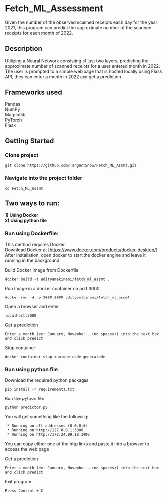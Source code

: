 # Fetch_ML_Assessment
Given the number of the observed scanned receipts each day for the year 2021, this program can predict the approximate number of the scanned receipts for each month of 2022.<br>

## Description
Utilizing a Neural Network consisting of just two layers, predicting the approximate number of scanned receipts for a user entered month in 2022.<br>
The user is prompted to a simple web page that is hosted locally using Flask API, they can enter a month in 2022 and get a prediction.<br>

## Frameworks used
Pandas<br>
NumPy<br>
Matplotlib<br>
PyTorch<br>
Flask<br>

## Getting Started
### Clone project
```
git clone https://github.com/TangentSnow/Fetch_ML_Assmt.git
```

### Navigate into the project folder
```
cd Fetch_ML_Assmt
```

## Two ways to run:
**1) Using Docker <br>
2) Using python file**

### Run using Dockerfile:
This method requires Docker<br>
Download Docker at [https://www.docker.com/products/docker-desktop/]<br>
After installation, open docker to start the docker engine and leave it running in the background<br>

Build Docker Image from Dockerfile<br>
```
docker build -t adityamakineni/fetch_ml_assmt .
```

Run Image in a docker container on port 3000<br>
```
docker run -d -p 3000:3000 adityamakineni/fetch_ml_assmt
```

Open a browser and enter
```
localhost:3000
```

Get a prediction
```
Enter a month (ex: January, November...(no spaces)) into the text box and click predict
```

Stop container 
```
docker container stop <unique code generated>
```


### Run using python file
Download the required python packages
```
pip install -r requirements.txt
```
Run the python file
```
python predictor.py
```
You will get something like the following:
```
 * Running on all addresses (0.0.0.0)
 * Running on http://127.0.0.1:3000
 * Running on http://172.24.99.18:3000
```
You can copy either one of the http links and paste it into a browser to access the web page

Get a prediction
```
Enter a month (ex: January, November...(no spaces)) into the text box and click predict
```
Exit program
```
Press Control + C
```
